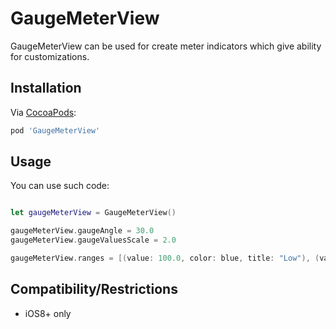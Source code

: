 # GaugeMeterView

GaugeMeterView can be used for create meter indicators which give ability for customizations.

## Installation
Via [CocoaPods](http://cocoapods.org):
```ruby
pod 'GaugeMeterView'

```

## Usage

You can use such code:

```swift

let gaugeMeterView = GaugeMeterView()

gaugeMeterView.gaugeAngle = 30.0
gaugeMeterView.gaugeValuesScale = 2.0

gaugeMeterView.ranges = [(value: 100.0, color: blue, title: "Low"), (value: 200, color: green, title: "Medium"), (value: 300.0, color: red, title: "High")]

```

## Compatibility/Restrictions
* iOS8+ only

